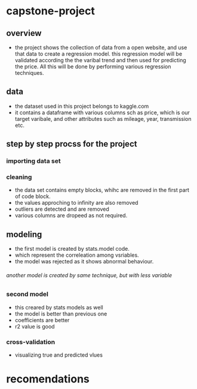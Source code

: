 # capstone-project
## overview
* the project shows the collection of data from a open website, and use that data to create a regression model. this regression model will be validated according the the varibal trend and then used for predicting the price. All this will be done by performing various regression techniques.
## data
* the dataset used in this project belongs to kaggle.com
* it contains a dataframe with various columns sch as price, which is our target varibale, and other attributes such as mileage, year, transmission etc.
## step by step procss for the project
### importing data set
### cleaning
* the data set contains empty blocks, whihc are removed in the first part of code block.
* the values approching to infinity are also removed
* outliers are detected and are removed
* various columns are dropeed as not required.
## modeling
* the first model is created by stats.model code.
* which represent the correleation among vsriables.
* the model was rejected as it shows abnormal behaviour.
###### another model is created by same technique, but with less variable
### second model
* this creared by stats models as well
* the model is better than previous one
* coefficients are better
* r2 value is good
### cross-validation
* visualizing true and predicted vlues
# recomendations
